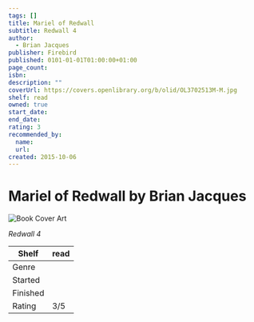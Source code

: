 ```yaml
---
tags: []
title: Mariel of Redwall
subtitle: Redwall 4
author:
  - Brian Jacques
publisher: Firebird
published: 0101-01-01T01:00:00+01:00
page_count:
isbn:
description: ""
coverUrl: https://covers.openlibrary.org/b/olid/OL3702513M-M.jpg
shelf: read
owned: true
start_date:
end_date:
rating: 3
recommended_by:
  name:
  url:
created: 2015-10-06
---
```


# Mariel of Redwall by Brian Jacques

![Book Cover Art](https://covers.openlibrary.org/b/olid/OL3702513M-M.jpg)

_Redwall 4_

| Shelf | read |
| --- | --- |
| Genre |  |
| Started |  |
| Finished |  |
| Rating | 3/5 |
